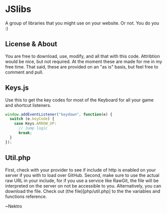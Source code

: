 # JSlibs
A group of libraries that you might use on your website. Or not. You do you :)

## License & About
You are free to download, use, modify, and all that with this code. Attribtion would be nice, but not required. At the moment these are made for me in my free time.
That said, these are provided on an "as is" basis, but feel free to comment and pull.

## Keys.js
Use this to get the key codes for most of the Keyboard for all your game and shortcut listeners.
```javascript
window.addEventListener("keydown", function(e) {
  switch (e.keyCode) {
    case Keys.ARROW_UP:
      // Jump logic
      break;
  }
});
```
## Util.php
First, check with your provider to see if include of http is enabled on your server if you with to load over GitHub.
Second, make sure to use the actual raw URL in your include, for if you use a service like RawGit, the file will be interpreted on the server on not be accessible to you.
Alternatively, you can download the file.
Check out (the file)[php/util.php] to the the variables and functions reference.

~Nektro
